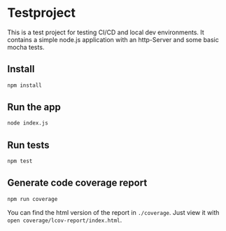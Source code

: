 # Testproject

This is a test project for testing CI/CD and local dev environments.
It contains a simple node.js application with an http-Server and some basic mocha tests.

## Install

```bash
npm install
```

## Run the app

```bash
node index.js
```

## Run tests

```bash
npm test
```

## Generate code coverage report

```bash
npm run coverage
```

You can find the html version of the report in `./coverage`.
Just view it with `open coverage/lcov-report/index.html`.


